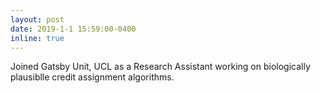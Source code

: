 ```yaml
---
layout: post
date: 2019-1-1 15:59:00-0400
inline: true  
---
```

Joined Gatsby Unit, UCL as a Research Assistant working on biologically plausiblle credit assignment algorithms.


